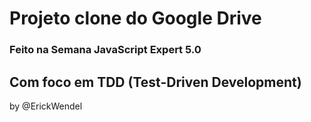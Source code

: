 # Projeto clone do Google Drive

### Feito na Semana JavaScript Expert 5.0

## Com foco em TDD (Test-Driven Development) ##

by @ErickWendel

